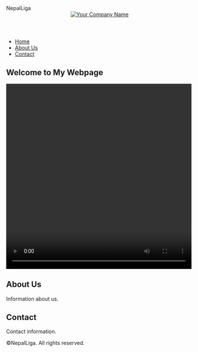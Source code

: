 
<html lang="en">
<head>
    <meta charset="UTF-8">
    <meta name="viewport" content="width=device-width, initial-scale=1.0">
    NepalLiga
    <link rel="stylesheet" href="styles.css">
</head>
<body>
  
 <header>
        <a href="/">
            <img id="logo" src="logo.png" alt="Your Company Name">
        </a>
    </header>
    
   <p id="currentDateTime"></p>
   
  <nav>
        <ul>
            <li><a href="#home">Home</a></li>
            <li><a href="#about">About Us</a></li>
            <li><a href="#contact">Contact</a></li>
            
 </ul>
    </nav>

   <section id="home">
        <h1>Welcome to My Webpage</h1>
        <p> </p>
    </section>
   
   <video width="500" height="500" controls>
        <source src="https://example.com/path/to/your/video.mp4" type="video/mp4">
        Your browser does not support the video tag.
    </video>

  <section id="about">
        <h2>About Us</h2>
        <p>Information about us.</p>
    </section>

   <section id="contact">
        <h2>Contact</h2>
        <p>Contact information.</p>
    </section>

<footer>
    <p>&copy;NepalLiga. All rights reserved.</p>
</footer>


</body>
</html>
